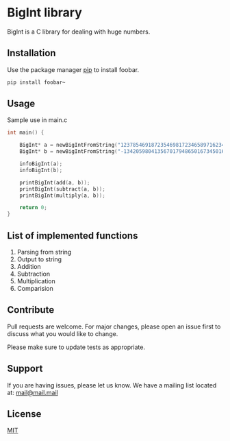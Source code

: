 # BigInt library

BigInt is a C library for dealing with huge numbers.

## Installation

Use the package manager [pip](https://pip.pypa.io/en/stable/) to install foobar.

```bash
pip install foobar~
```

## Usage
Sample use in main.c
```c
int main() {

    BigInt* a = newBigIntFromString("1237854691872354698172346589716234598716327896");
    BigInt* b = newBigIntFromString("-1342059804135670179486501673450164501647350105347");

    infoBigInt(a);
    infoBigInt(b);

    printBigInt(add(a, b));
    printBigInt(subtract(a, b));
    printBigInt(multiply(a, b));

    return 0;
}
```

## List of implemented functions
1. Parsing from string
2. Output to string
3. Addition
4. Subtraction
5. Multiplication
6. Comparision

## Contribute
Pull requests are welcome. For major changes, please open an issue first to discuss what you would like to change.

Please make sure to update tests as appropriate.

## Support
If you are having issues, please let us know.
We have a mailing list located at: mail@mail.mail

## License
[MIT](https://choosealicense.com/licenses/mit/)
